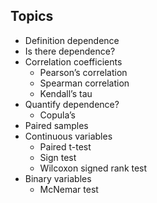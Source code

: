 ## Topics

* Definition dependence 
* Is there dependence?
* Correlation coefficients
	* Pearson’s correlation 
	* Spearman correlation 
	* Kendall’s tau
* Quantify dependence? 
	* Copula’s
* Paired samples
* Continuous variables
	*  Paired t-test
	* Sign test
	* Wilcoxon signed rank test
* Binary variables
	*  McNemar test
